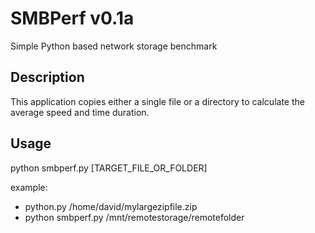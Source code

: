 # SMBPerf v0.1a

Simple Python based network storage benchmark

## Description
This application copies either a single file or a directory to calculate the average speed and time duration.

## Usage
python smbperf.py [TARGET_FILE_OR_FOLDER]

example: 
- python.py /home/david/mylargezipfile.zip
- python smbperf.py /mnt/remotestorage/remotefolder
